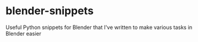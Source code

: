 # blender-snippets
Useful Python snippets for Blender that I've written to make various tasks in Blender easier
